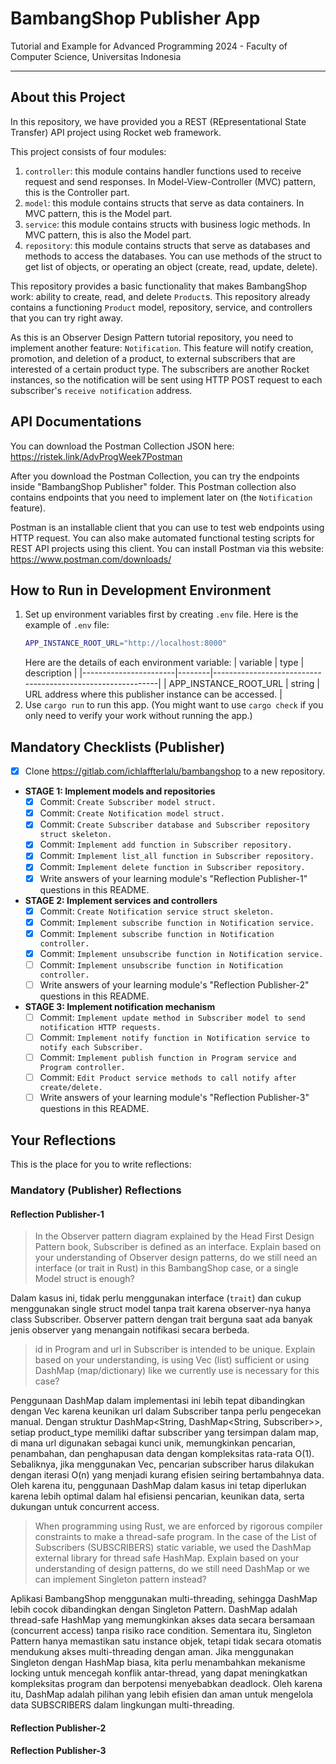 # BambangShop Publisher App
Tutorial and Example for Advanced Programming 2024 - Faculty of Computer Science, Universitas Indonesia

---

## About this Project
In this repository, we have provided you a REST (REpresentational State Transfer) API project using Rocket web framework.

This project consists of four modules:
1.  `controller`: this module contains handler functions used to receive request and send responses.
    In Model-View-Controller (MVC) pattern, this is the Controller part.
2.  `model`: this module contains structs that serve as data containers.
    In MVC pattern, this is the Model part.
3.  `service`: this module contains structs with business logic methods.
    In MVC pattern, this is also the Model part.
4.  `repository`: this module contains structs that serve as databases and methods to access the databases.
    You can use methods of the struct to get list of objects, or operating an object (create, read, update, delete).

This repository provides a basic functionality that makes BambangShop work: ability to create, read, and delete `Product`s.
This repository already contains a functioning `Product` model, repository, service, and controllers that you can try right away.

As this is an Observer Design Pattern tutorial repository, you need to implement another feature: `Notification`.
This feature will notify creation, promotion, and deletion of a product, to external subscribers that are interested of a certain product type.
The subscribers are another Rocket instances, so the notification will be sent using HTTP POST request to each subscriber's `receive notification` address.

## API Documentations

You can download the Postman Collection JSON here: https://ristek.link/AdvProgWeek7Postman

After you download the Postman Collection, you can try the endpoints inside "BambangShop Publisher" folder.
This Postman collection also contains endpoints that you need to implement later on (the `Notification` feature).

Postman is an installable client that you can use to test web endpoints using HTTP request.
You can also make automated functional testing scripts for REST API projects using this client.
You can install Postman via this website: https://www.postman.com/downloads/

## How to Run in Development Environment
1.  Set up environment variables first by creating `.env` file.
    Here is the example of `.env` file:
    ```bash
    APP_INSTANCE_ROOT_URL="http://localhost:8000"
    ```
    Here are the details of each environment variable:
    | variable              | type   | description                                                |
    |-----------------------|--------|------------------------------------------------------------|
    | APP_INSTANCE_ROOT_URL | string | URL address where this publisher instance can be accessed. |
2.  Use `cargo run` to run this app.
    (You might want to use `cargo check` if you only need to verify your work without running the app.)

## Mandatory Checklists (Publisher)
-   [x] Clone https://gitlab.com/ichlaffterlalu/bambangshop to a new repository.
-   **STAGE 1: Implement models and repositories**
    -   [x] Commit: `Create Subscriber model struct.`
    -   [x] Commit: `Create Notification model struct.`
    -   [x] Commit: `Create Subscriber database and Subscriber repository struct skeleton.`
    -   [x] Commit: `Implement add function in Subscriber repository.`
    -   [x] Commit: `Implement list_all function in Subscriber repository.`
    -   [x] Commit: `Implement delete function in Subscriber repository.`
    -   [x] Write answers of your learning module's "Reflection Publisher-1" questions in this README.
-   **STAGE 2: Implement services and controllers**
    -   [x] Commit: `Create Notification service struct skeleton.`
    -   [x] Commit: `Implement subscribe function in Notification service.`
    -   [x] Commit: `Implement subscribe function in Notification controller.`
    -   [x] Commit: `Implement unsubscribe function in Notification service.`
    -   [ ] Commit: `Implement unsubscribe function in Notification controller.`
    -   [ ] Write answers of your learning module's "Reflection Publisher-2" questions in this README.
-   **STAGE 3: Implement notification mechanism**
    -   [ ] Commit: `Implement update method in Subscriber model to send notification HTTP requests.`
    -   [ ] Commit: `Implement notify function in Notification service to notify each Subscriber.`
    -   [ ] Commit: `Implement publish function in Program service and Program controller.`
    -   [ ] Commit: `Edit Product service methods to call notify after create/delete.`
    -   [ ] Write answers of your learning module's "Reflection Publisher-3" questions in this README.

## Your Reflections
This is the place for you to write reflections:

### Mandatory (Publisher) Reflections

#### Reflection Publisher-1
> In the Observer pattern diagram explained by the Head First Design Pattern book, Subscriber
is defined as an interface. Explain based on your understanding of Observer design patterns,
do we still need an interface (or trait in Rust) in this BambangShop case, or a single Model
struct is enough?

Dalam kasus ini, tidak perlu menggunakan interface (`trait`) dan cukup menggunakan single struct model tanpa trait karena observer-nya hanya class Subscriber. Observer pattern dengan trait berguna saat ada banyak jenis observer yang menangain notifikasi secara berbeda. 

> id in Program and url in Subscriber is intended to be unique. Explain based on your
understanding, is using Vec (list) sufficient or using DashMap (map/dictionary) like we currently
use is necessary for this case?

Penggunaan DashMap dalam implementasi ini lebih tepat dibandingkan dengan Vec karena keunikan url dalam Subscriber tanpa perlu pengecekan manual. Dengan struktur DashMap<String, DashMap<String, Subscriber>>, setiap product_type memiliki daftar subscriber yang tersimpan dalam map, di mana url digunakan sebagai kunci unik, memungkinkan pencarian, penambahan, dan penghapusan data dengan kompleksitas rata-rata O(1). Sebaliknya, jika menggunakan Vec, pencarian subscriber harus dilakukan dengan iterasi O(n) yang menjadi kurang efisien seiring bertambahnya data. Oleh karena itu, penggunaan DashMap dalam kasus ini tetap diperlukan karena lebih optimal dalam hal efisiensi pencarian, keunikan data, serta dukungan untuk concurrent access.

> When programming using Rust, we are enforced by rigorous compiler constraints to make a
thread-safe program. In the case of the List of Subscribers (SUBSCRIBERS) static variable, we
used the DashMap external library for thread safe HashMap. Explain based on your
understanding of design patterns, do we still need DashMap or we can implement Singleton
pattern instead?

Aplikasi BambangShop menggunakan multi-threading, sehingga DashMap lebih cocok dibandingkan dengan Singleton Pattern. DashMap adalah thread-safe HashMap yang memungkinkan akses data secara bersamaan (concurrent access) tanpa risiko race condition. Sementara itu, Singleton Pattern hanya memastikan satu instance objek, tetapi tidak secara otomatis mendukung akses multi-threading dengan aman. Jika menggunakan Singleton dengan HashMap biasa, kita perlu menambahkan mekanisme locking untuk mencegah konflik antar-thread, yang dapat meningkatkan kompleksitas program dan berpotensi menyebabkan deadlock. Oleh karena itu, DashMap adalah pilihan yang lebih efisien dan aman untuk mengelola data SUBSCRIBERS dalam lingkungan multi-threading.

#### Reflection Publisher-2

#### Reflection Publisher-3
